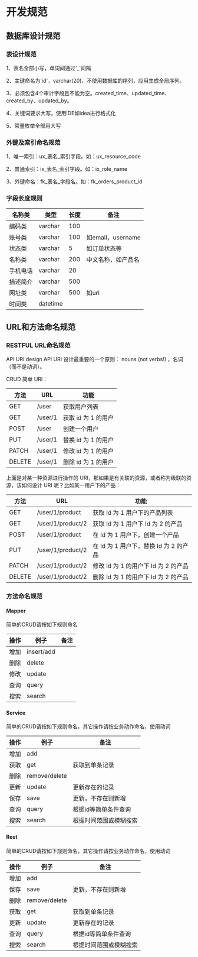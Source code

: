 # 开发规范

## 数据库设计规范

### 表设计规范

1、表名全部小写，单词间通过'_'间隔

2、主键命名为'id'，varchar(20)，不使用数据库的序列，应用生成全局序列。

3、必须包含4个审计字段且不能为空。created_time、updated_time、created_by、updated_by。

4、关键词要求大写，使用IDE如idea进行格式化

5、常量枚举全部用大写

### 外键及索引命名规范

1、唯一索引：ux_表名_索引字段。如：ux_resource_code

2、普通索引：ix_表名_索引字段。如：ix_role_name

3、外键命名：fk_表名_字段名。如：fk_orders_product_id

### 字段长度规则

| 名称类   | 类型     | 长度 | 备注               |
| -------- | -------- | ---- | ------------------ |
| 编码类   | varchar  | 100  |                    |
| 账号类   | varchar  | 100  | 如email，username  |
| 状态类   | varchar  | 5    | 如订单状态等       |
| 名称类   | varchar  | 200  | 中文名称，如产品名 |
| 手机电话 | varchar  | 20   |                    |
| 描述简介 | varchar  | 500  |                    |
| 网址类   | varchar  | 500  | 如url              |
| 时间类   | datetime |      |                    |


## URL和方法命名规范

### RESTFUL URL命名规范

API URI design
API URI 设计最重要的一个原则： nouns (not verbs!) ，名词（而不是动词）。

CRUD 简单 URI：

| 方法   | URL     | 功能                |
| ------ | ------- | ------------------- |
| GET    | /user   | 获取用户列表        |
| GET    | /user/1 | 获取 id 为 1 的用户 |
| POST   | /user   | 创建一个用户        |
| PUT    | /user/1 | 替换 id 为 1 的用户 |
| PATCH  | /user/1 | 修改 id 为 1 的用户 |
| DELETE | /user/1 | 删除 id 为 1 的用户 |

上面是对某一种资源进行操作的 URI，那如果是有关联的资源，或者称为级联的资源，该如何设计 URI 呢？比如某一用户下的产品：

| 方法   | URL               | 功能                                   |
| ------ | ----------------- | -------------------------------------- |
| GET    | /user/1/product   | 获取 Id 为 1 用户下的产品列表          |
| GET    | /user/1/product/2 | 获取 Id 为 1 用户下 Id 为 2 的产品     |
| POST   | /user/1/product   | 在 Id 为 1 用户下，创建一个产品        |
| PUT    | /user/1/product/2 | 在 Id 为 1 用户下，替换 Id 为 2 的产品 |
| PATCH  | /user/1/product/2 | 修改 Id 为 1 的用户下 Id 为 2 的产品   |
| DELETE | /user/1/product/2 | 删除 Id 为 1 的用户下 Id 为 2 的产品   |

### 方法命名规范

#### Mapper

简单的CRUD请按如下规则命名

| 操作 | 例子       | 备注 |
| ---- | ---------- | ---- |
| 增加 | insert/add |      |
| 删除 | delete     |      |
| 修改 | update     |      |
| 查询 | query      |      |
| 搜索 | search     |      |

#### Service

简单的CRUD请按如下规则命名，其它操作请按业务动作命名，使用动词

| 操作 | 例子          | 备注                   |
| ---- | ------------- | ---------------------- |
| 增加 | add           |                        |
| 获取 | get           | 获取到单条记录         |
| 删除 | remove/delete |                        |
| 更新 | update        | 更新存在的记录         |
| 保存 | save          | 更新，不存在则新增     |
| 查询 | query         | 根据id等简单条件查询   |
| 搜索 | search        | 根据时间范围或模糊搜索 |

#### Rest

简单的CRUD请按如下规则命名，其它操作请按业务动作命名，使用动词

| 操作 | 例子          | 备注                   |
| ---- | ------------- | ---------------------- |
| 增加 | add           |                        |
| 保存 | save          | 更新，不存在则新增     |
| 删除 | remove/delete |                        |
| 获取 | get           | 获取到单条记录         |
| 更新 | update        | 更新存在的记录         |
| 查询 | query         | 根据id等简单条件查询   |
| 搜索 | search        | 根据时间范围或模糊搜索 |